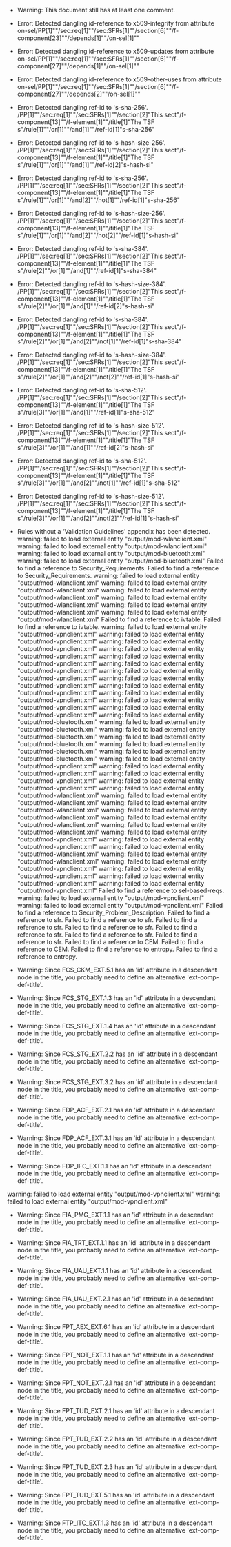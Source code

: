 * Warning: This document still has at least one comment.
* Error: Detected dangling id-reference to x509-integrity from attribute
        on-sel/PP[1]""/sec:req[1]""/sec:SFRs[1]""/section[6]""/f-component[23]""/depends[1]""/on-sel[1]""
* Error: Detected dangling id-reference to x509-updates from attribute
        on-sel/PP[1]""/sec:req[1]""/sec:SFRs[1]""/section[6]""/f-component[27]""/depends[1]""/on-sel[1]""
* Error: Detected dangling id-reference to x509-other-uses from attribute
        on-sel/PP[1]""/sec:req[1]""/sec:SFRs[1]""/section[6]""/f-component[27]""/depends[2]""/on-sel[1]""
* Error: Detected dangling ref-id to 's-sha-256'.
	  /PP[1]""/sec:req[1]""/sec:SFRs[1]""/section[2]"This sect"/f-component[13]""/f-element[1]""/title[1]"The TSF s"/rule[1]""/or[1]""/and[1]""/ref-id[1]"s-sha-256"
* Error: Detected dangling ref-id to 's-hash-size-256'.
	  /PP[1]""/sec:req[1]""/sec:SFRs[1]""/section[2]"This sect"/f-component[13]""/f-element[1]""/title[1]"The TSF s"/rule[1]""/or[1]""/and[1]""/ref-id[2]"s-hash-si"
* Error: Detected dangling ref-id to 's-sha-256'.
	  /PP[1]""/sec:req[1]""/sec:SFRs[1]""/section[2]"This sect"/f-component[13]""/f-element[1]""/title[1]"The TSF s"/rule[1]""/or[1]""/and[2]""/not[1]""/ref-id[1]"s-sha-256"
* Error: Detected dangling ref-id to 's-hash-size-256'.
	  /PP[1]""/sec:req[1]""/sec:SFRs[1]""/section[2]"This sect"/f-component[13]""/f-element[1]""/title[1]"The TSF s"/rule[1]""/or[1]""/and[2]""/not[2]""/ref-id[1]"s-hash-si"
* Error: Detected dangling ref-id to 's-sha-384'.
	  /PP[1]""/sec:req[1]""/sec:SFRs[1]""/section[2]"This sect"/f-component[13]""/f-element[1]""/title[1]"The TSF s"/rule[2]""/or[1]""/and[1]""/ref-id[1]"s-sha-384"
* Error: Detected dangling ref-id to 's-hash-size-384'.
	  /PP[1]""/sec:req[1]""/sec:SFRs[1]""/section[2]"This sect"/f-component[13]""/f-element[1]""/title[1]"The TSF s"/rule[2]""/or[1]""/and[1]""/ref-id[2]"s-hash-si"
* Error: Detected dangling ref-id to 's-sha-384'.
	  /PP[1]""/sec:req[1]""/sec:SFRs[1]""/section[2]"This sect"/f-component[13]""/f-element[1]""/title[1]"The TSF s"/rule[2]""/or[1]""/and[2]""/not[1]""/ref-id[1]"s-sha-384"
* Error: Detected dangling ref-id to 's-hash-size-384'.
	  /PP[1]""/sec:req[1]""/sec:SFRs[1]""/section[2]"This sect"/f-component[13]""/f-element[1]""/title[1]"The TSF s"/rule[2]""/or[1]""/and[2]""/not[2]""/ref-id[1]"s-hash-si"
* Error: Detected dangling ref-id to 's-sha-512'.
	  /PP[1]""/sec:req[1]""/sec:SFRs[1]""/section[2]"This sect"/f-component[13]""/f-element[1]""/title[1]"The TSF s"/rule[3]""/or[1]""/and[1]""/ref-id[1]"s-sha-512"
* Error: Detected dangling ref-id to 's-hash-size-512'.
	  /PP[1]""/sec:req[1]""/sec:SFRs[1]""/section[2]"This sect"/f-component[13]""/f-element[1]""/title[1]"The TSF s"/rule[3]""/or[1]""/and[1]""/ref-id[2]"s-hash-si"
* Error: Detected dangling ref-id to 's-sha-512'.
	  /PP[1]""/sec:req[1]""/sec:SFRs[1]""/section[2]"This sect"/f-component[13]""/f-element[1]""/title[1]"The TSF s"/rule[3]""/or[1]""/and[2]""/not[1]""/ref-id[1]"s-sha-512"
* Error: Detected dangling ref-id to 's-hash-size-512'.
	  /PP[1]""/sec:req[1]""/sec:SFRs[1]""/section[2]"This sect"/f-component[13]""/f-element[1]""/title[1]"The TSF s"/rule[3]""/or[1]""/and[2]""/not[2]""/ref-id[1]"s-hash-si"
* Rules without a 'Validation Guidelines' appendix has been detected.
warning: failed to load external entity "output/mod-wlanclient.xml"
warning: failed to load external entity "output/mod-wlanclient.xml"
warning: failed to load external entity "output/mod-bluetooth.xml"
warning: failed to load external entity "output/mod-bluetooth.xml"
 Failed to find a reference to Security_Requirements.
 Failed to find a reference to Security_Requirements.
warning: failed to load external entity "output/mod-wlanclient.xml"
warning: failed to load external entity "output/mod-wlanclient.xml"
warning: failed to load external entity "output/mod-wlanclient.xml"
warning: failed to load external entity "output/mod-wlanclient.xml"
warning: failed to load external entity "output/mod-wlanclient.xml"
warning: failed to load external entity "output/mod-wlanclient.xml"
 Failed to find a reference to ivtable.
 Failed to find a reference to ivtable.
warning: failed to load external entity "output/mod-vpnclient.xml"
warning: failed to load external entity "output/mod-vpnclient.xml"
warning: failed to load external entity "output/mod-vpnclient.xml"
warning: failed to load external entity "output/mod-vpnclient.xml"
warning: failed to load external entity "output/mod-vpnclient.xml"
warning: failed to load external entity "output/mod-vpnclient.xml"
warning: failed to load external entity "output/mod-vpnclient.xml"
warning: failed to load external entity "output/mod-vpnclient.xml"
warning: failed to load external entity "output/mod-vpnclient.xml"
warning: failed to load external entity "output/mod-vpnclient.xml"
warning: failed to load external entity "output/mod-vpnclient.xml"
warning: failed to load external entity "output/mod-vpnclient.xml"
warning: failed to load external entity "output/mod-bluetooth.xml"
warning: failed to load external entity "output/mod-bluetooth.xml"
warning: failed to load external entity "output/mod-bluetooth.xml"
warning: failed to load external entity "output/mod-bluetooth.xml"
warning: failed to load external entity "output/mod-bluetooth.xml"
warning: failed to load external entity "output/mod-bluetooth.xml"
warning: failed to load external entity "output/mod-vpnclient.xml"
warning: failed to load external entity "output/mod-vpnclient.xml"
warning: failed to load external entity "output/mod-vpnclient.xml"
warning: failed to load external entity "output/mod-vpnclient.xml"
warning: failed to load external entity "output/mod-wlanclient.xml"
warning: failed to load external entity "output/mod-wlanclient.xml"
warning: failed to load external entity "output/mod-wlanclient.xml"
warning: failed to load external entity "output/mod-wlanclient.xml"
warning: failed to load external entity "output/mod-wlanclient.xml"
warning: failed to load external entity "output/mod-wlanclient.xml"
warning: failed to load external entity "output/mod-vpnclient.xml"
warning: failed to load external entity "output/mod-vpnclient.xml"
warning: failed to load external entity "output/mod-wlanclient.xml"
warning: failed to load external entity "output/mod-wlanclient.xml"
warning: failed to load external entity "output/mod-vpnclient.xml"
warning: failed to load external entity "output/mod-vpnclient.xml"
warning: failed to load external entity "output/mod-vpnclient.xml"
warning: failed to load external entity "output/mod-vpnclient.xml"
 Failed to find a reference to sel-based-reqs.
warning: failed to load external entity "output/mod-vpnclient.xml"
warning: failed to load external entity "output/mod-vpnclient.xml"
 Failed to find a reference to Security_Problem_Description.
 Failed to find a reference to sfr.
 Failed to find a reference to sfr.
 Failed to find a reference to sfr.
 Failed to find a reference to sfr.
 Failed to find a reference to sfr.
 Failed to find a reference to sfr.
 Failed to find a reference to sfr.
 Failed to find a reference to CEM.
 Failed to find a reference to CEM.
 Failed to find a reference to entropy.
 Failed to find a reference to entropy.
* Warning: Since FCS_CKM_EXT.5.1 has an 'id' attribute in a descendant node in the title, you probably need to define an alternative 'ext-comp-def-title'.
                       
* Warning: Since FCS_STG_EXT.1.3 has an 'id' attribute in a descendant node in the title, you probably need to define an alternative 'ext-comp-def-title'.
                       
* Warning: Since FCS_STG_EXT.1.4 has an 'id' attribute in a descendant node in the title, you probably need to define an alternative 'ext-comp-def-title'.
                       
* Warning: Since FCS_STG_EXT.2.2 has an 'id' attribute in a descendant node in the title, you probably need to define an alternative 'ext-comp-def-title'.
                       
* Warning: Since FCS_STG_EXT.3.2 has an 'id' attribute in a descendant node in the title, you probably need to define an alternative 'ext-comp-def-title'.
                       
* Warning: Since FDP_ACF_EXT.2.1 has an 'id' attribute in a descendant node in the title, you probably need to define an alternative 'ext-comp-def-title'.
                       
* Warning: Since FDP_ACF_EXT.3.1 has an 'id' attribute in a descendant node in the title, you probably need to define an alternative 'ext-comp-def-title'.
                       
* Warning: Since FDP_IFC_EXT.1.1 has an 'id' attribute in a descendant node in the title, you probably need to define an alternative 'ext-comp-def-title'.
                       
warning: failed to load external entity "output/mod-vpnclient.xml"
warning: failed to load external entity "output/mod-vpnclient.xml"
* Warning: Since FIA_PMG_EXT.1.1 has an 'id' attribute in a descendant node in the title, you probably need to define an alternative 'ext-comp-def-title'.
                       
* Warning: Since FIA_TRT_EXT.1.1 has an 'id' attribute in a descendant node in the title, you probably need to define an alternative 'ext-comp-def-title'.
                       
* Warning: Since FIA_UAU_EXT.1.1 has an 'id' attribute in a descendant node in the title, you probably need to define an alternative 'ext-comp-def-title'.
                       
* Warning: Since FIA_UAU_EXT.2.1 has an 'id' attribute in a descendant node in the title, you probably need to define an alternative 'ext-comp-def-title'.
                       
* Warning: Since FPT_AEX_EXT.6.1 has an 'id' attribute in a descendant node in the title, you probably need to define an alternative 'ext-comp-def-title'.
                       
* Warning: Since FPT_NOT_EXT.1.1 has an 'id' attribute in a descendant node in the title, you probably need to define an alternative 'ext-comp-def-title'.
                       
* Warning: Since FPT_NOT_EXT.2.1 has an 'id' attribute in a descendant node in the title, you probably need to define an alternative 'ext-comp-def-title'.
                       
* Warning: Since FPT_TUD_EXT.2.1 has an 'id' attribute in a descendant node in the title, you probably need to define an alternative 'ext-comp-def-title'.
                       
* Warning: Since FPT_TUD_EXT.2.2 has an 'id' attribute in a descendant node in the title, you probably need to define an alternative 'ext-comp-def-title'.
                       
* Warning: Since FPT_TUD_EXT.2.3 has an 'id' attribute in a descendant node in the title, you probably need to define an alternative 'ext-comp-def-title'.
                       
* Warning: Since FPT_TUD_EXT.5.1 has an 'id' attribute in a descendant node in the title, you probably need to define an alternative 'ext-comp-def-title'.
                       
* Warning: Since FTP_ITC_EXT.1.3 has an 'id' attribute in a descendant node in the title, you probably need to define an alternative 'ext-comp-def-title'.
                       
